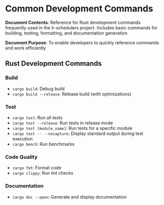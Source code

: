 # Common Development Commands

**Document Contents**: Reference for Rust development commands frequently used in the lr-schedulers project. Includes basic commands for building, testing, formatting, and documentation generation

**Document Purpose**: To enable developers to quickly reference commands and work efficiently

## Rust Development Commands

### Build

- `cargo build`: Debug build
- `cargo build --release`: Release build (with optimizations)

### Test

- `cargo test`: Run all tests
- `cargo test --release`: Run tests in release mode
- `cargo test [module_name]`: Run tests for a specific module
- `cargo test -- --nocapture`: Display standard output during test execution
- `cargo bench`: Run benchmarks

### Code Quality

- `cargo fmt`: Format code
- `cargo clippy`: Run lint checks

### Documentation

- `cargo doc --open`: Generate and display documentation
